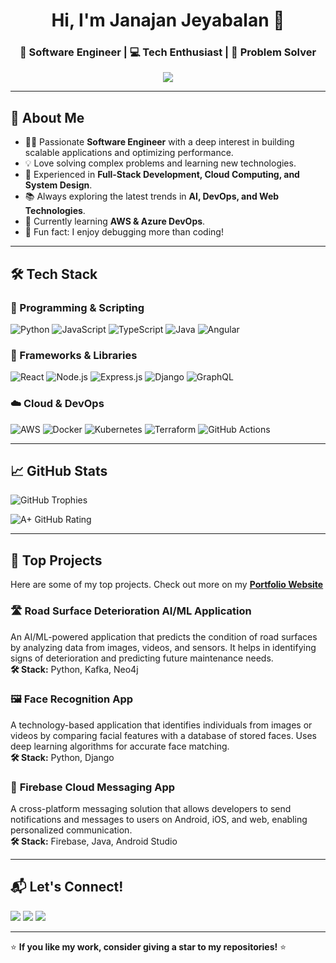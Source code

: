 <h1 align="center">Hi, I'm Janajan Jeyabalan 👋</h1>
<h3 align="center">🚀 Software Engineer | 💻 Tech Enthusiast | 🎯 Problem Solver</h3>

<p align="center">
  <img src="https://readme-typing-svg.herokuapp.com?font=Fira+Code&size=22&pause=1000&center=true&vCenter=true&width=435&lines=Passionate+Software+Engineer;Building+Scalable+Solutions;Lifelong+Learner+%7C+Tech+Explorer" />
</p>

---

## 🚀 **About Me**
- 👨‍💻 Passionate **Software Engineer** with a deep interest in building scalable applications and optimizing performance.  
- 💡 Love solving complex problems and learning new technologies.  
- 🎯 Experienced in **Full-Stack Development, Cloud Computing, and System Design**.  
- 📚 Always exploring the latest trends in **AI, DevOps, and Web Technologies**.  
- 🌱 Currently learning **AWS & Azure DevOps**.  
- 🎯 Fun fact: I enjoy debugging more than coding!  

---

## 🛠️ **Tech Stack**
### 🚀 Programming & Scripting
![Python](https://img.shields.io/badge/Python-3776AB?style=for-the-badge&logo=python&logoColor=white)
![JavaScript](https://img.shields.io/badge/JavaScript-F7DF1E?style=for-the-badge&logo=javascript&logoColor=black)
![TypeScript](https://img.shields.io/badge/TypeScript-007ACC?style=for-the-badge&logo=typescript&logoColor=white)
![Java](https://img.shields.io/badge/Java-ED8B00?style=for-the-badge&logo=openjdk&logoColor=white)
![Angular](https://img.shields.io/badge/Angular-DD0031?style=for-the-badge&logo=angular&logoColor=white)

### 🔧 Frameworks & Libraries
![React](https://img.shields.io/badge/React-61DAFB?style=for-the-badge&logo=react&logoColor=black)
![Node.js](https://img.shields.io/badge/Node.js-339933?style=for-the-badge&logo=nodedotjs&logoColor=white)
![Express.js](https://img.shields.io/badge/Express.js-000000?style=for-the-badge&logo=express&logoColor=white)
![Django](https://img.shields.io/badge/Django-092E20?style=for-the-badge&logo=django&logoColor=white)
![GraphQL](https://img.shields.io/badge/GraphQL-E10098?style=for-the-badge&logo=graphql&logoColor=white)

### ☁️ Cloud & DevOps
![AWS](https://img.shields.io/badge/AWS-FF9900?style=for-the-badge&logo=amazonaws&logoColor=white)
![Docker](https://img.shields.io/badge/Docker-2496ED?style=for-the-badge&logo=docker&logoColor=white)
![Kubernetes](https://img.shields.io/badge/Kubernetes-326CE5?style=for-the-badge&logo=kubernetes&logoColor=white)
![Terraform](https://img.shields.io/badge/Terraform-7B42BC?style=for-the-badge&logo=terraform&logoColor=white)
![GitHub Actions](https://img.shields.io/badge/GitHub_Actions-2088FF?style=for-the-badge&logo=github-actions&logoColor=white)

---

## 📈 **GitHub Stats**

![GitHub Trophies](https://github-profile-trophy.vercel.app/?username=your-username&theme=darkhub)

![A+ GitHub Rating](https://img.shields.io/badge/GitHub-A%2B-blue?style=for-the-badge&logo=github)


---

## 🚀 **Top Projects**
Here are some of my top projects. Check out more on my **[Portfolio Website](https://janajan-jeyabalan.github.io/Portfolio-Website/)**  

### 🛣️ **Road Surface Deterioration AI/ML Application**  
An AI/ML-powered application that predicts the condition of road surfaces by analyzing data from images, videos, and sensors. It helps in identifying signs of deterioration and predicting future maintenance needs.  
**🛠️ Stack:** Python, Kafka, Neo4j  

### 🖼️ **Face Recognition App**  
A technology-based application that identifies individuals from images or videos by comparing facial features with a database of stored faces. Uses deep learning algorithms for accurate face matching.  
**🛠️ Stack:** Python, Django  

### 📩 **Firebase Cloud Messaging App**  
A cross-platform messaging solution that allows developers to send notifications and messages to users on Android, iOS, and web, enabling personalized communication.  
**🛠️ Stack:** Firebase, Java, Android Studio  


---

## 📬 **Let's Connect!**
<p align="left"> <a href="https://www.linkedin.com/in/janajan-j/"><img src="https://img.shields.io/badge/LinkedIn-blue?style=for-the-badge&logo=linkedin&logoColor=white" /></a> <a href="mailto:janajan0129@gmail.com"><img src="https://img.shields.io/badge/Email-D14836?style=for-the-badge&logo=gmail&logoColor=white" /></a> <a href="https://www.instagram.com/janajan_29/"><img src="https://img.shields.io/badge/Instagram-E4405F?style=for-the-badge&logo=instagram&logoColor=white" /></a> </p>

---

⭐ **If you like my work, consider giving a star to my repositories!** ⭐
